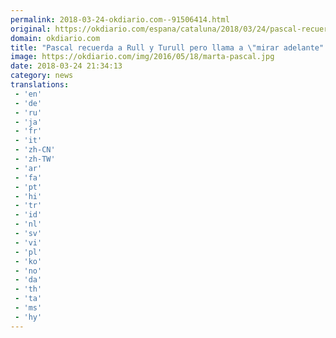 ```yaml
---
permalink: 2018-03-24-okdiario.com--91506414.html
original: https://okdiario.com/espana/cataluna/2018/03/24/pascal-recuerda-rull-turull-pero-llama-mirar-adelante-formar-govern-hablando-todos-2019379
domain: okdiario.com
title: "Pascal recuerda a Rull y Turull pero llama a \"mirar adelante" y formar un Govern "hablando con todos""
image: https://okdiario.com/img/2016/05/18/marta-pascal.jpg
date: 2018-03-24 21:34:13
category: news
translations: 
 - 'en'
 - 'de'
 - 'ru'
 - 'ja'
 - 'fr'
 - 'it'
 - 'zh-CN'
 - 'zh-TW'
 - 'ar'
 - 'fa'
 - 'pt'
 - 'hi'
 - 'tr'
 - 'id'
 - 'nl'
 - 'sv'
 - 'vi'
 - 'pl'
 - 'ko'
 - 'no'
 - 'da'
 - 'th'
 - 'ta'
 - 'ms'
 - 'hy'
---
```



